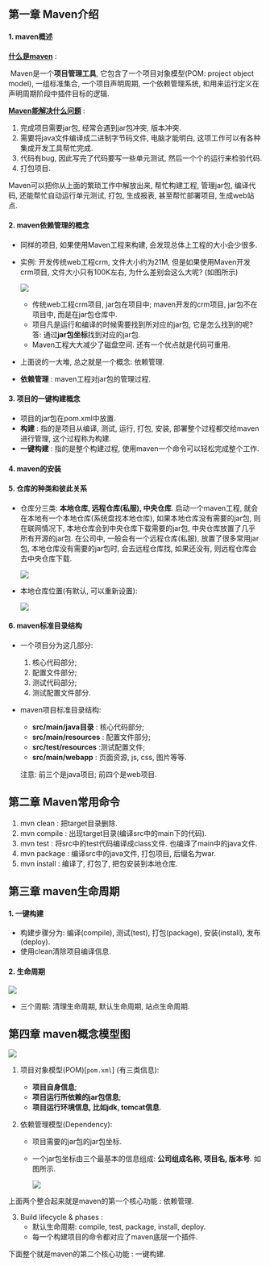 ## 第一章 Maven介绍

#### 1. maven概述

**[什么是maven]()** : 

​		Maven是一个**项目管理工具**, 它包含了一个项目对象模型(POM: project object model), 一组标准集合, 一个项目声明周期, 一个依赖管理系统, 和用来运行定义在声明周期阶段中插件目标的逻辑.

**[Maven能解决什么问题]()** : 

1. 完成项目需要jar包, 经常会遇到jar包冲突, 版本冲突.
2. 需要将java文件编译成二进制字节码文件, 电脑才能明白, 这项工作可以有各种集成开发工具帮忙完成.
3. 代码有bug, 因此写完了代码要写一些单元测试, 然后一个个的运行来检验代码.
4. 打包项目.

Maven可以把你从上面的繁琐工作中解放出来, 帮忙构建工程, 管理jar包, 编译代码, 还能帮忙自动运行单元测试, 打包, 生成报表, 甚至帮忙部署项目, 生成web站点.

#### 2. maven依赖管理的概念

* 同样的项目, 如果使用Maven工程来构建, 会发现总体上工程的大小会少很多. 

* 实例: 开发传统web工程crm, 文件大小约为21M, 但是如果使用Maven开发crm项目, 文件大小只有100K左右, 为什么差别会这么大呢? (如图所示)

  ![](D:\ssm框架-figure\5.png)

  * 传统web工程crm项目, jar包在项目中; maven开发的crm项目, jar包不在项目中, 而是在jar包仓库中.
  * 项目凡是运行和编译的时候需要找到所对应的jar包, 它是怎么找到的呢? 答: 通过**jar包坐标**找到对应的jar包.
  * Maven工程大大减少了磁盘空间. 还有一个优点就是代码可重用.

* 上面说的一大堆, 总之就是一个概念: 依赖管理.

* **依赖管理** : maven工程对jar包的管理过程.

#### 3. 项目的一键构建概念

* 项目的jar包在pom.xml中放置.
* **构建** : 指的是项目从编译, 测试, 运行, 打包, 安装, 部署整个过程都交给maven进行管理, 这个过程称为构建.
* **一键构建** : 指的是整个构建过程, 使用maven一个命令可以轻松完成整个工作.

#### 4. maven的安装

#### 5. 仓库的种类和彼此关系

* 仓库分三类: **本地仓库, 远程仓库(私服), 中央仓库**. 启动一个maven工程, 就会在本地有一个本地仓库(系统盘找本地仓库), 如果本地仓库没有需要的jar包, 则在联网情况下, 本地仓库会到中央仓库下载需要的jar包, 中央仓库放置了几乎所有开源的jar包. 在公司中, 一般会有一个远程仓库(私服), 放置了很多常用jar包, 本地仓库没有需要的jar包时, 会去远程仓库找, 如果还没有, 则远程仓库会去中央仓库下载.

  ![](D:\ssm框架-figure\7.png)

* 本地仓库位置(有默认, 可以重新设置):

  ![](D:\ssm框架-figure\6.png)

#### 6. maven标准目录结构

* 一个项目分为这几部分: 
  1. 核心代码部分;
  2. 配置文件部分;
  3. 测试代码部分;
  4. 测试配置文件部分.

* maven项目标准目录结构:

  * **src/main/java目录** : 核心代码部分;
  * **src/main/resources** : 配置文件部分;
  * **src/test/resources** :测试配置文件;
  * **src/main/webapp** : 页面资源, js, css, 图片等等. 

  注意: 前三个是java项目; 前四个是web项目.



## 第二章 Maven常用命令

1. mvn clean : 把target目录删除.
2. mvn compile : 出现target目录(编译src中的main下的代码).
3. mvn test : 将src中的test代码编译成class文件. 也编译了main中的java文件.
4. mvn package : 编译src中的java文件, 打包项目, 后缀名为war.
5. mvn install : 编译了, 打包了, 把包安装到本地仓库.



## 第三章 maven生命周期

#### 1. 一键构建

* 构建步骤分为: 编译(compile), 测试(test), 打包(package), 安装(install), 发布(deploy).
* 使用clean清除项目编译信息.

#### 2. 生命周期

![](D:\ssm框架-figure\8.png)

* 三个周期: 清理生命周期, 默认生命周期, 站点生命周期.



## 第四章 maven概念模型图

![](D:\ssm框架-figure\10.png)

1. 项目对象模型(POM)[`pom.xml`] (有三类信息): 

   * **项目自身信息**;
   * **项目运行所依赖的jar包信息**;
   * **项目运行环境信息, 比如jdk, tomcat信息**.

2. 依赖管理模型(Dependency):

   * 项目需要的jar包的jar包坐标.

   * 一个jar包坐标由三个最基本的信息组成: **公司组成名称, 项目名, 版本号**. 如图所示.

     ![](D:\ssm框架-figure\9.png)

上面两个整合起来就是maven的第一个核心功能 : 依赖管理.

3. Build lifecycle & phases : 
   * 默认生命周期: compile, test, package, install, deploy.
   * 每一个构建项目的命令都对应了maven底层一个插件.

下面整个就是maven的第二个核心功能 : 一键构建.